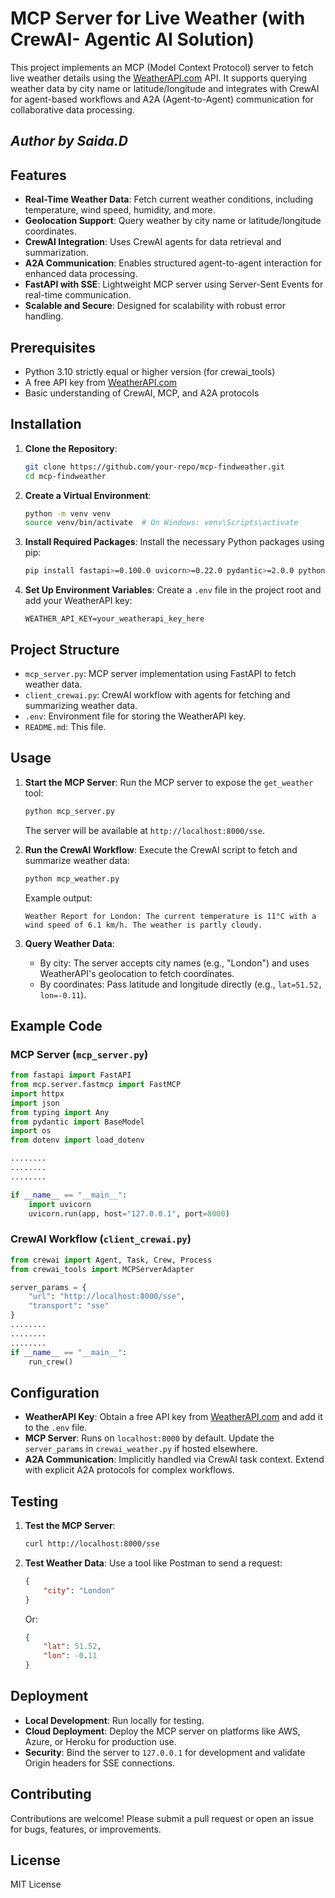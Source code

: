 # MCP Server for Live Weather (with CrewAI- Agentic AI Solution)

This project implements an MCP (Model Context Protocol) server to fetch live weather details using the [WeatherAPI.com](https://www.weatherapi.com/) API. It supports querying weather data by city name or latitude/longitude and integrates with CrewAI for agent-based workflows and A2A (Agent-to-Agent) communication for collaborative data processing.

## *Author by Saida.D*

## Features
- **Real-Time Weather Data**: Fetch current weather conditions, including temperature, wind speed, humidity, and more.
- **Geolocation Support**: Query weather by city name or latitude/longitude coordinates.
- **CrewAI Integration**: Uses CrewAI agents for data retrieval and summarization.
- **A2A Communication**: Enables structured agent-to-agent interaction for enhanced data processing.
- **FastAPI with SSE**: Lightweight MCP server using Server-Sent Events for real-time communication.
- **Scalable and Secure**: Designed for scalability with robust error handling.

## Prerequisites
- Python 3.10 strictly equal or higher version (for crewai_tools)
- A free API key from [WeatherAPI.com](https://www.weatherapi.com/)
- Basic understanding of CrewAI, MCP, and A2A protocols

## Installation

1. **Clone the Repository**:
   ```bash
   git clone https://github.com/your-repo/mcp-findweather.git
   cd mcp-findweather
   ```

2. **Create a Virtual Environment**:
   ```bash
   python -m venv venv
   source venv/bin/activate  # On Windows: venv\Scripts\activate
   ```

3. **Install Required Packages**:
   Install the necessary Python packages using pip:
   ```bash
   pip install fastapi>=0.100.0 uvicorn>=0.22.0 pydantic>=2.0.0 python-dotenv>=1.0.0 httpx>=0.24.0 mcp>=1.2.1 crewai>=0.118.0 crewai-tools>=0.43.0 crewai-tools[mcp]
   ```

4. **Set Up Environment Variables**:
   Create a `.env` file in the project root and add your WeatherAPI key:
   ```env
   WEATHER_API_KEY=your_weatherapi_key_here
   ```

## Project Structure
- `mcp_server.py`: MCP server implementation using FastAPI to fetch weather data.
- `client_crewai.py`: CrewAI workflow with agents for fetching and summarizing weather data.
- `.env`: Environment file for storing the WeatherAPI key.
- `README.md`: This file.

## Usage

1. **Start the MCP Server**:
   Run the MCP server to expose the `get_weather` tool:
   ```bash
   python mcp_server.py
   ```
   The server will be available at `http://localhost:8000/sse`.

2. **Run the CrewAI Workflow**:
   Execute the CrewAI script to fetch and summarize weather data:
   ```bash
   python mcp_weather.py
   ```
   Example output:
   ```
   Weather Report for London: The current temperature is 11°C with a wind speed of 6.1 km/h. The weather is partly cloudy.
   ```

3. **Query Weather Data**:
   - By city: The server accepts city names (e.g., "London") and uses WeatherAPI's geolocation to fetch coordinates.
   - By coordinates: Pass latitude and longitude directly (e.g., `lat=51.52, lon=-0.11`).

## Example Code

### MCP Server (`mcp_server.py`)
```python
from fastapi import FastAPI
from mcp.server.fastmcp import FastMCP
import httpx
import json
from typing import Any
from pydantic import BaseModel
import os
from dotenv import load_dotenv

........
........
........

if __name__ == "__main__":
    import uvicorn
    uvicorn.run(app, host="127.0.0.1", port=8000)
```

### CrewAI Workflow (`client_crewai.py`)
```python
from crewai import Agent, Task, Crew, Process
from crewai_tools import MCPServerAdapter

server_params = {
    "url": "http://localhost:8000/sse",
    "transport": "sse"
}
........
........
........
if __name__ == "__main__":
    run_crew()
```

## Configuration
- **WeatherAPI Key**: Obtain a free API key from [WeatherAPI.com](https://www.weatherapi.com/) and add it to the `.env` file.
- **MCP Server**: Runs on `localhost:8000` by default. Update the `server_params` in `crewai_weather.py` if hosted elsewhere.
- **A2A Communication**: Implicitly handled via CrewAI task context. Extend with explicit A2A protocols for complex workflows.

## Testing
1. **Test the MCP Server**:
   ```bash
   curl http://localhost:8000/sse
   ```
2. **Test Weather Data**:
   Use a tool like Postman to send a request:
   ```json
   {
       "city": "London"
   }
   ```
   Or:
   ```json
   {
       "lat": 51.52,
       "lon": -0.11
   }
   ```

## Deployment
- **Local Development**: Run locally for testing.
- **Cloud Deployment**: Deploy the MCP server on platforms like AWS, Azure, or Heroku for production use.
- **Security**: Bind the server to `127.0.0.1` for development and validate Origin headers for SSE connections.

## Contributing
Contributions are welcome! Please submit a pull request or open an issue for bugs, features, or improvements.

## License
MIT License
